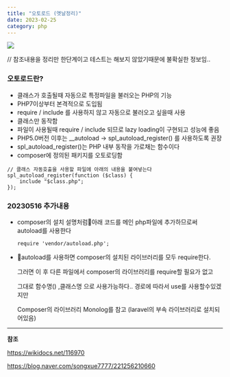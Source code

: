 ```yaml
---
title: "오토로드 (옛날정리)"
date: 2023-02-25
category: php
---
```


![](/storage/20230225191416149603.jpg)

// 참조내용을 정리만 한단계이고 테스트는 해보지 않았기때문에 불확실한 정보임..

### 오토로드란?

* 클래스가 호출될때 자동으로 특정파일을 불러오는 PHP의 기능
* PHP7이상부터 본격적으로 도입됨
* require / include 를 사용하지 않고 자동으로 불러오고 싶을때 사용
* 클래스만 동작함
* 파일이 사용될때 require / include 되므로 lazy loading이 구현되고 성능에 좋음
* PHP5.0버전 이후는 \_\_autoload -> spl\_autoload\_register() 를 사용하도록 권장
* spl\_autoload\_register()는 PHP 내부 동작을 가로채는 함수이다
* composer에 정의된 패키지를 오토로딩함

```
// 클래스 자동호출을 사용할 파일에 아래의 내용을 붙여넣는다
spl_autoload_register(function ($class) {    
    include "$class.php";
});
```

### 20230516 추가내용

* composer의 설치 설명처럼아래 코드를 메인 php파일에 추가하므로써 autoload를 사용한다

  ```
  require 'vendor/autoload.php';
  ```

* autoload를 사용하면 composer의 설치된 라이브러리를 모두 require한다.

  그러면 이 후 다른 파일에서 composer의 라이브러리를 require할 필요가 없고

  그대로 함수명() ,클래스명 으로 사용가능하다.. 경로에 따라서 use를 사용할수있겠지만

  Composer의 라이브러리 Monolog를 참고 (laravel의 부속 라이브러리로 설치되어있음)

---

**참조**

https://wikidocs.net/116970

https://blog.naver.com/songxue7777/221256210660
